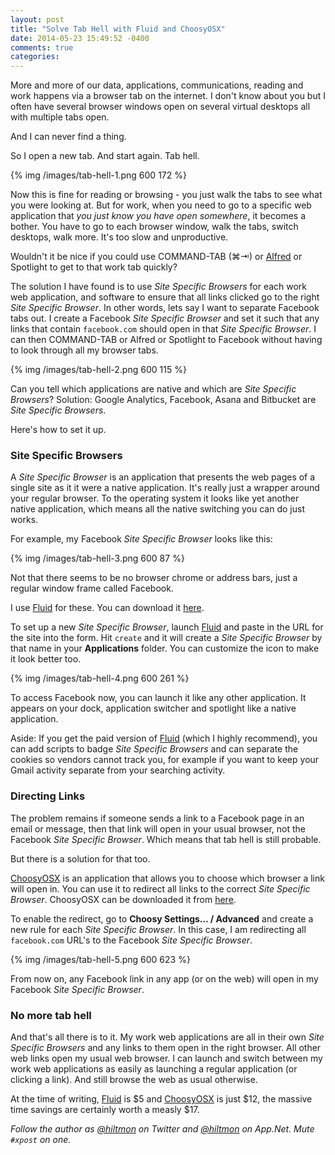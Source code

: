 ```yaml
---
layout: post
title: "Solve Tab Hell with Fluid and ChoosyOSX"
date: 2014-05-23 15:49:52 -0400
comments: true
categories: 
---
```


More and more of our data, applications, communications, reading and work happens via a browser tab on the internet. I don't know about you but I often have several browser windows open on several virtual desktops all with multiple tabs open.

And I can never find a thing.

So I open a new tab. And start again. Tab hell.

{% img /images/tab-hell-1.png 600 172 %}

Now this is fine for reading or browsing - you just walk the tabs to see what you were looking at. But for work, when you need to go to a specific web application that *you just know you have open somewhere*, it becomes a bother. You have to go to each browser window, walk the tabs, switch desktops, walk more. It's too slow and unproductive.

Wouldn't it be nice if you could use COMMAND-TAB (⌘⇥) or [Alfred](http://www.alfredapp.com) or Spotlight to get to that work tab quickly?

The solution I have found is to use *Site Specific Browsers* for each work web application, and software to ensure that all links clicked go to the right *Site Specific Browser*. In other words, lets say I want to separate Facebook tabs out. I create a Facebook *Site Specific Browser* and set it such that any links that contain `facebook.com` should open in that *Site Specific Browser*. I can then COMMAND-TAB or Alfred or Spotlight to Facebook without having to look through all my browser tabs.

{% img /images/tab-hell-2.png 600 115 %}

Can you tell which applications are native and which are *Site Specific Browsers*? <span class="light">Solution: Google Analytics, Facebook, Asana and Bitbucket are *Site Specific Browsers*.</span>

Here's how to set it up.

### Site Specific Browsers

A *Site Specific Browser* is an application that presents the web pages of a single site as it it were a native application. It's really just a wrapper around your regular browser. To the operating system it looks like yet another native application, which means all the native switching you can do just works.

For example, my Facebook *Site Specific Browser* looks like this:

{% img /images/tab-hell-3.png 600 87 %}

Not that there seems to be no browser chrome or address bars, just a regular window frame called Facebook.

I use [Fluid](http://fluidapp.com) for these. You can download it [here](http://fluidapp.com).

To set up a new *Site Specific Browser*, launch [Fluid](http://fluidapp.com) and paste in the URL for the site into the form. Hit `create` and it will create a *Site Specific Browser* by that name in your **Applications** folder. You can customize the icon to make it look better too.

{% img /images/tab-hell-4.png 600 261 %}

To access Facebook now, you can launch it like any other application. It appears on your dock, application switcher and spotlight like a native application.

<span class="light">Aside: If you get the paid version of [Fluid](http://fluidapp.com) (which I highly recommend), you can add scripts to badge *Site Specific Browsers* and can separate the cookies so vendors cannot track you, for example if you want to keep your Gmail activity separate from your searching activity.</span>

### Directing Links

The problem remains if someone sends a link to a Facebook page in an email or message, then that link will open in your usual browser, not the Facebook *Site Specific Browser*. Which means that tab hell is still probable.

But there is a solution for that too.

[ChoosyOSX](http://www.choosyosx.com) is an application that allows you to choose which browser a link will open in. You can use it to redirect all links to the correct *Site Specific Browser*. ChoosyOSX can be downloaded it from [here](http://www.choosyosx.com).

To enable the redirect, go to **Choosy Settings... / Advanced** and create a new rule for each *Site Specific Browser*. In this case, I am redirecting all `facebook.com` URL's to the Facebook *Site Specific Browser*.

{% img /images/tab-hell-5.png 600 623 %}

From now on, any Facebook link in any app (or on the web) will open in my Facebook *Site Specific Browser*.

### No more tab hell

And that's all there is to it. My work web applications are all in their own *Site Specific Browsers* and any links to them open in the right browser. All other web links open my usual web browser. I can launch and switch between my work web applications as easily as launching a regular application (or clicking a link). And still browse the web as usual otherwise.

<span class="light">At the time of writing, [Fluid](http://fluidapp.com) is $5 and [ChoosyOSX](http://www.choosyosx.com) is just $12, the massive time savings are certainly worth a measly $17.</span>

*Follow the author as [@hiltmon](https://twitter.com/hiltmon) on Twitter and [@hiltmon](http://alpha.app.net/hiltmon) on App.Net. Mute `#xpost` on one.*
